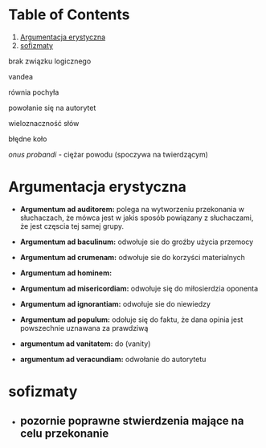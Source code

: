 
# Table of Contents

1.  [Argumentacja erystyczna](#orgdf679f2)
2.  [sofizmaty](#orge5e8259)

brak związku logicznego

vandea

równia pochyła

powołanie się na autorytet

wieloznaczność słów

błędne koło

*onus probandi* - ciężar powodu (spoczywa na twierdzącym)


<a id="orgdf679f2"></a>

# Argumentacja erystyczna

-   **Argumentum ad auditorem:** polega na wytworzeniu przekonania w słuchaczach, że mówca jest w jakis sposób powiązany z słuchaczami, że jest częscia tej samej grupy.
-   **Argumentum ad baculinum:** odwołuje sie do groźby użycia przemocy
-   **Argumentum ad crumenam:** odwołuje sie do korzyści materialnych
-   **Argumentum ad hominem:** 

-   **Argumentum ad misericordiam:** odwołuje się do miłosierdzia oponenta
-   **Argumentum ad ignorantiam:** odwołuje sie do niewiedzy
-   **Argumentum ad populum:** odołuje się do faktu, że dana opinia jest powszechnie uznawana za prawdziwą
-   **argumentum ad vanitatem:** do (vanity)
-   **argumentum ad veracundiam:** odwołanie do autorytetu


<a id="orge5e8259"></a>

# sofizmaty

-   pozornie poprawne stwierdzenia mające na celu przekonanie
    -

